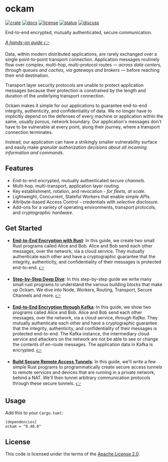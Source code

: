 # ockam

[![crate][crate-image]][crate-link]
[![docs][docs-image]][docs-link]
[![license][license-image]][license-link]
[![status][status-image]][status-link]
[![discuss][discuss-image]][discuss-link]

End-to-end encrypted, mutually authenticated, secure communication.

_[A hands-on guide 👉][e2ee-rust-guide]_.

Data, within modern distributed applications, are rarely exchanged over a single point-to-point
transport connection. Application messages routinely flow over complex, multi-hop, multi-protocol
routes — _across data centers, through queues and caches, via gateways and brokers_ — before reaching
their end destination.

Transport layer security protocols are unable to protect application messages because their protection
is constrained by the length and duration of the underlying transport connection.

Ockam makes it simple for our applications to guarantee end-to-end integrity, authenticity,
and confidentiality of data. We no longer have to implicitly depend on the defenses of every machine
or application within the same, usually porous, network boundary. Our application's messages don't have
to be vulnerable at every point, along their journey, where a transport connection terminates.

Instead, our application can have a strikingly smaller vulnerability surface and easily make
_granular authorization decisions about all incoming information and commands._

## Features

* End-to-end encrypted, mutually authenticated _secure channels_.
* Multi-hop, multi-transport, application layer routing.
* Key establishment, rotation, and revocation - _for fleets, at scale_.
* Lightweight, Concurrent, Stateful Workers that enable _simple APIs_.
* Attribute-based Access Control - credentials with _selective disclosure_.
* Add-ons for a variety of operating environments, transport protocols, and _cryptographic hardware_.

## Get Started

* [__End-to-End Encryption with Rust__][e2ee-rust-guide]:
In this guide, we create two small Rust programs called Alice and Bob. Alice and Bob send each other
messages, over the network, via a cloud service. They mutually authenticate each other and have a cryptographic
guarantee that the integrity, authenticity, and confidentiality of their messages is protected end-to-end.
[👉][e2ee-rust-guide]

* [__Step-by-Step Deep Dive__][step-by-step-rust-guide]:
In this step-by-step guide we write many small rust programs to understand the various building blocks
that make up Ockam. We dive into Node, Workers, Routing, Transport, Secure Channels and more.
[👉][step-by-step-rust-guide]

* [__End-to-End Encryption through Kafka__][e2ee-kafka-guide]:
In this guide, we show two programs called Alice and Bob. Alice and Bob send each other messages, over
the network, via a cloud service, _through Kafka_. They mutually authenticate each other and have a
cryptographic guarantee that the integrity, authenticity, and confidentiality of their messages is protected
end-to-end. The Kafka instance, the intermediary cloud service and attackers on the network are not be able
to see or change the contents of en-route messages. The application data in Kafka is encrypted.
[👉][e2ee-kafka-guide]

* [__Build Secure Remote Access Tunnels__][secure-remote-access-tunnels]:
In this guide, we'll write a few simple Rust programs to programmatically create secure access tunnels to remote
services and devices that are running in a private network, behind a NAT. We'll then tunnel arbitrary communication
protocols through these secure tunnels.
[👉][secure-remote-access-tunnels]

## Usage

Add this to your `Cargo.toml`:

```
[dependencies]
ockam = "0.48.0"
```

## License

This code is licensed under the terms of the [Apache License 2.0][license-link].

[main-ockam-crate-link]: https://crates.io/crates/ockam

[crate-image]: https://img.shields.io/crates/v/ockam.svg
[crate-link]: https://crates.io/crates/ockam

[docs-image]: https://docs.rs/ockam/badge.svg
[docs-link]: https://docs.rs/ockam

[status-image]: https://img.shields.io/badge/Status-Preview-58E0C9.svg
[status-link]: https://github.com/ockam-network/ockam/blob/develop/SECURITY.md

[license-image]: https://img.shields.io/badge/License-Apache%202.0-green.svg
[license-link]: https://github.com/ockam-network/ockam/blob/HEAD/LICENSE

[discuss-image]: https://img.shields.io/badge/Discuss-On%20Github-ff70b4.svg
[discuss-link]: https://github.com/ockam-network/ockam/discussions

[e2ee-rust-guide]: https://github.com/ockam-network/ockam/tree/develop/documentation/use-cases/end-to-end-encryption-with-rust#readme
[e2ee-kafka-guide]: https://github.com/ockam-network/ockam/tree/develop/documentation/use-cases/end-to-end-encryption-through-kafka#readme
[step-by-step-rust-guide]: https://github.com/ockam-network/ockam/tree/develop/documentation/guides/rust#readme
[secure-remote-access-tunnels]: https://github.com/ockam-network/ockam/tree/develop/documentation/use-cases/secure-remote-access-tunnels
